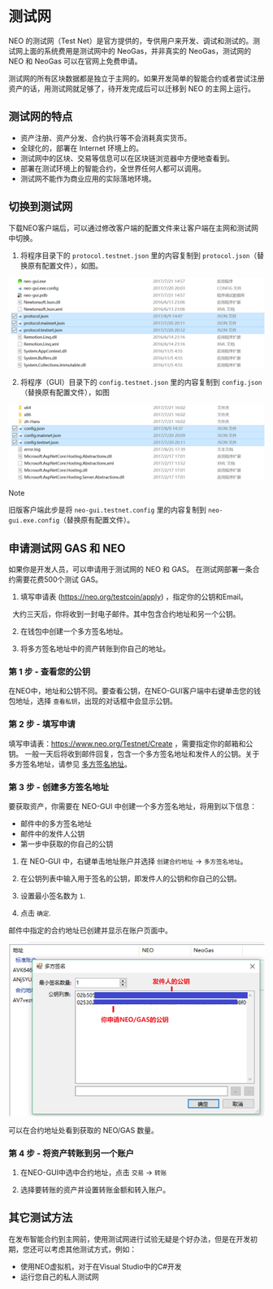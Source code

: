 # 测试网

NEO 的测试网（Test Net）是官方提供的，专供用户来开发、调试和测试的。测试网上面的系统费用是测试网中的 NeoGas，并非真实的 NeoGas，测试网的 NEO 和 NeoGas 可以在官网上免费申请。

测试网的所有区块数据都是独立于主网的。如果开发简单的智能合约或者尝试注册资产的话，用测试网就足够了，待开发完成后可以迁移到 NEO 的主网上运行。

## 测试网的特点

- 资产注册、资产分发、合约执行等不会消耗真实货币。
- 全球化的，部署在 Internet 环境上的。
- 测试网中的区块、交易等信息可以在区块链浏览器中方便地查看到。
- 部署在测试环境上的智能合约，全世界任何人都可以调用。
- 测试网不能作为商业应用的实际落地环境。

## 切换到测试网

下载NEO客户端后，可以通过修改客户端的配置文件来让客户端在主网和测试网中切换。

1. 将程序目录下的 `protocol.testnet.json` 里的内容复制到 `protocol.json`（替换原有配置文件），如图。


![](../assets/testnet_1_v2.png)

2. 将程序（GUI）目录下的 `config.testnet.json` 里的内容复制到 `config.json`（替换原有配置文件），如图


![](../assets/testnet_2_v2.png)

> [!NOTE]
>
> 旧版客户端此步是将 `neo-gui.testnet.config` 里的内容复制到 `neo-gui.exe.config`（替换原有配置文件）。

## 申请测试网 GAS 和 NEO

如果你是开发人员，可以申请用于测试网的 NEO 和 GAS。 在测试网部署一条合约需要花费500个测试 GAS。  

1. 填写申请表 (https://neo.org/testcoin/apply) ，指定你的公钥和Email。

   大约三天后，你将收到一封电子邮件。其中包含合约地址和另一个公钥。 

2. 在钱包中创建一个多方签名地址。

3. 将多方签名地址中的资产转账到你自己的地址。

### 第 1 步 - 查看您的公钥

在NEO中，地址和公钥不同。要查看公钥，在NEO-GUI客户端中右键单击您的钱包地址，选择 `查看私钥`，出现的对话框中会显示公钥。

### 第 2 步 - 填写申请

填写申请表：https://www.neo.org/Testnet/Create ，需要指定你的邮箱和公钥。
一般一天后将收到邮件回复，包含一个多方签名地址和发件人的公钥。关于多方签名地址，请参见 [多方签名地址](../node/gui/sc.md)。

### 第 3 步 - 创建多方签名地址

要获取资产，你需要在 NEO-GUI 中创建一个多方签名地址，将用到以下信息： 

- 邮件中的多方签名地址
- 邮件中的发件人公钥
- 第一步中获取的你自己的公钥 

1. 在 NEO-GUI 中，右键单击地址账户并选择 `创建合约地址` -> `多方签名地址`。

2. 在公钥列表中输入用于签名的公钥，即发件人的公钥和你自己的公钥。 

3. 设置最小签名数为  `1`.

4. 点击 `确定`.

邮件中指定的合约地址已创建并显示在账户页面中。

![image](assets/neogas.png)

可以在合约地址处看到获取的 NEO/GAS 数量。

### 第 4 步 - 将资产转账到另一个账户

1. 在NEO-GUI中选中合约地址，点击 `交易` -> `转账`


2. 选择要转账的资产并设置转账金额和转入账户。 

## 其它测试方法

在发布智能合约到主网前，使用测试网进行试验无疑是个好办法，但是在开发初期，您还可以考虑其他测试方式，例如：

- 使用NEO虚拟机，对于在Visual Studio中的C#开发
- 运行您自己的私人测试网





